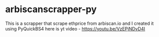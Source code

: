 # arbiscanscrapper-py

This is a scrapper that scrape ethprice from arbiscan.io and I created it using PyQuickBS4 here is yt video - https://youtu.be/VzEPjNDvD4I

